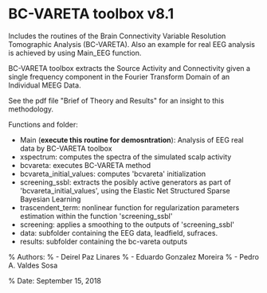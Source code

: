 # BC-VARETA toolbox v8.1

Includes the routines of the Brain Connectivity Variable Resolution
Tomographic Analysis (BC-VARETA). Also an example for real EEG analysis
is achieved by using Main_EEG function.

BC-VARETA toolbox extracts the Source Activity and Connectivity given
a single frequency component in the Fourier Transform Domain of an
Individual MEEG Data. 

See the pdf file "Brief of Theory and Results" for an insight to this methodology.

Functions and folder:
- Main (**execute this routine for demosntration**): Analysis of EEG real data by BC-VARETA toolbox
- xspectrum: computes the spectra of the simulated scalp activity 
- bcvareta: executes BC-VARETA method
- bcvareta_initial_values: computes 'bcvareta' initialization
- screening_ssbl: extracts the posibly active generators as part of 'bcvareta_initial_values', using the Elastic Net Structured Sparse Bayesian Learning
- trascendent_term: nonlinear function for regularization parameters estimation within the function 'screening_ssbl'     
- screening: applies a smoothing to the outputs of 'screening_ssbl'
- data: subfolder containing the EEG data, leadfield, sufraces.
- results: subfolder containing the bc-vareta outputs

% Authors:
% - Deirel Paz Linares
% - Eduardo Gonzalez Moreira
% - Pedro A. Valdes Sosa

% Date: September 15, 2018